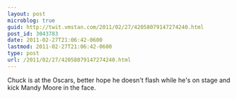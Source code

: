 ```yaml
---
layout: post
microblog: true
guid: http://twit.vmstan.com/2011/02/27/42058079147274240.html
post_id: 3043783
date: 2011-02-27T21:06:42-0600
lastmod: 2011-02-27T21:06:42-0600
type: post
url: /2011/02/27/42058079147274240.html
---
```

Chuck is at the Oscars, better hope he doesn't flash while he's on stage and kick Mandy Moore in the face.
